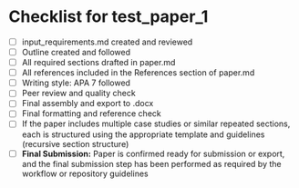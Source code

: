 # Checklist for test_paper_1

- [ ] input_requirements.md created and reviewed
- [ ] Outline created and followed
- [ ] All required sections drafted in paper.md
- [ ] All references included in the References section of paper.md
- [ ] Writing style: APA 7 followed
- [ ] Peer review and quality check
- [ ] Final assembly and export to .docx
- [ ] Final formatting and reference check
- [ ] If the paper includes multiple case studies or similar repeated sections, each is structured using the appropriate template and guidelines (recursive section structure)
- [ ] **Final Submission:** Paper is confirmed ready for submission or export, and the final submission step has been performed as required by the workflow or repository guidelines
